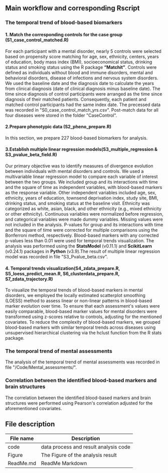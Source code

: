 ## Main workflow and corresponding Rscript

### The temporal trend of blood-based biomarkers

#### 1. Match the corresponding controls for the case group (S1_case_control_matched.R)

For each participant with a mental disorder, nearly 5 controls were selected based on propensity score matching for age, sex, ethnicity, centers, years of education, body mass index (BMI), socioeconomical status, drinking status and smoking status using the R package **“Matchit”**. Controls were defined as individuals without blood and immune disorders, mental and behavioral disorders, disease of infections and nervous system disorders. We used the baseline date and the diagnosis date to calculate the years from clinical diagnosis (date of clinical diagnosis minus baseline date). The time since diagnosis of control participants were arranged as the time since diagnosis of their matched patients. Consequently, each patient and matched control participants had the same index date. The precessed data was recorded in "S0_case_control_match_yrs.csv". Post-match data for all four diseases were stored in the folder "CaseControl".



#### 2.Prepare phenotypic data (S2_pheno_prepare.R)

In this section, we prepare 227 blood-based biomarkers for analysis. 

#### 3.Establish multiple linear regression models(S3_multiple_regression & S3_pvalue_beta_field.R)

Our primary objective was to identify measures of divergence evolution between individuals with mental disorders and controls. We used a multivariable linear regression model to compare each variable of interest between the two groups. We included group and its interactions with time and the square of time as independent variables, with blood-based markers as the response variable. Other independent variables included age, sex, ethnicity, years of education, townsend deprivation index, study site, BMI, drinking status, and smoking status at the baseline visit. Ethnicity was categorized as white, asian, black, and other ethnicity (e.g., mixed ethnicity or other ethnicity). Continuous variables were normalized before regression, and categorical variables were made dummy variables. Missing values were not included in the analysis. P-values for group and its interactions with time and the square of time were corrected for multiple comparisons using the Bonferroni method, respectively. Blood-based markers with any corrected p-values less than 0.01 were used for temporal trends visualization. The analysis was performed using the **StatsModel** (v0.11.1) and **ScikitLearn** (v0.24.1) packages in **Python** (v3.9).The result of multiple linear regression model was recorded in file "S3_Pvalue_beta.csv".

#### 4. Temporal trends visualization(S4_zdata_prepare.R, S5_loess_predict_mean.R, S6_clusterdata_prepare.R, S7_zdata_trajectory.R)

To visualize the temporal trends of blood-based markers in mental disorders, we employed the locally estimated scatterplot smoothing (LOESS) method to assess linear or non-linear patterns in blood-based marker evolution over time. To ensure that each assessment's values were easily comparable, blood-based marker values for mental disorders were transformed using z-scores relative to controls, adjusting for the mentioned covariates. To reduce the complexity of blood-based markers, we grouped blood-based markers with similar temporal trends across diseases using unsupervised hierarchical clustering via the hclust function from the R stats package. 

### The temporal trend of  mental assessments

The analysis of the temporal trend of  mental assessments was recorded in file "/Code/Mental_assessments/".

### Correlation between the identified blood-based markers and brain structures

The correlation between the identified blood-based markers and brain structures were performed using Pearson's correlation adjusted for the aforementioned covariates.



## File description

| File name | Description                           |
| --------- | ------------------------------------- |
| code      | data process and result analysis code |
| Figure    | The Figure of the analysis result     |
| ReadMe.md | ReadMe Markdown                       |





